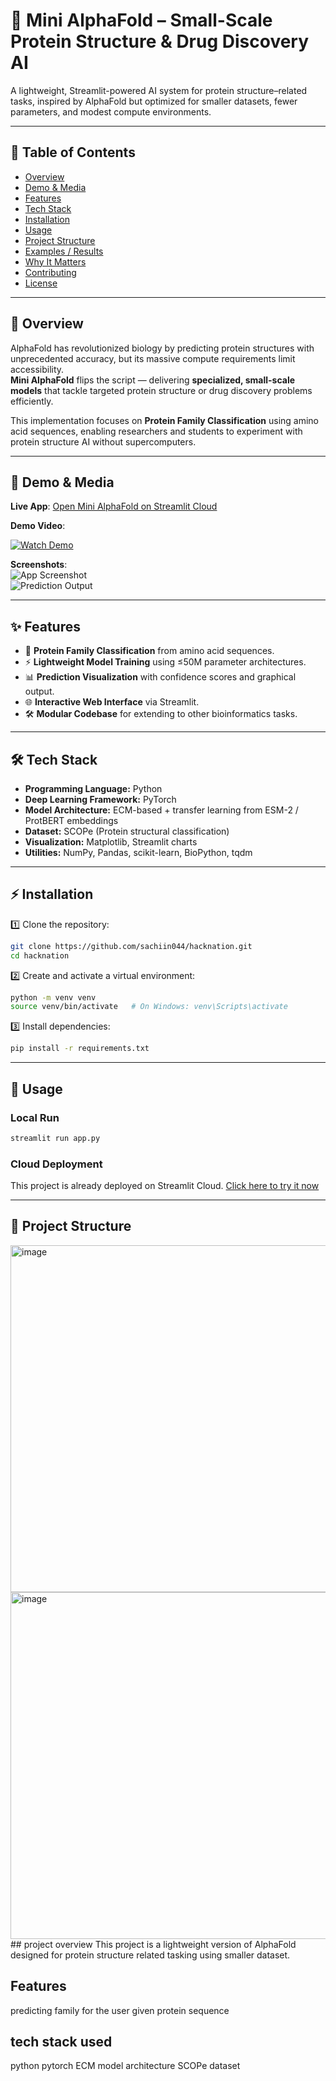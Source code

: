 # 🧬 Mini AlphaFold – Small-Scale Protein Structure & Drug Discovery AI

A lightweight, Streamlit-powered AI system for protein structure–related tasks, inspired by AlphaFold but optimized for smaller datasets, fewer parameters, and modest compute environments.

---

## 📑 Table of Contents
- [Overview](#overview)
- [Demo & Media](#demo--media)
- [Features](#features)
- [Tech Stack](#tech-stack)
- [Installation](#installation)
- [Usage](#usage)
- [Project Structure](#project-structure)
- [Examples / Results](#examples--results)
- [Why It Matters](#why-it-matters)
- [Contributing](#contributing)
- [License](#license)

---

## 📖 Overview
AlphaFold has revolutionized biology by predicting protein structures with unprecedented accuracy, but its massive compute requirements limit accessibility.  
**Mini AlphaFold** flips the script — delivering **specialized, small-scale models** that tackle targeted protein structure or drug discovery problems efficiently.

This implementation focuses on **Protein Family Classification** using amino acid sequences, enabling researchers and students to experiment with protein structure AI without supercomputers.

---

## 🎥 Demo & Media

**Live App**: [Open Mini AlphaFold on Streamlit Cloud](https://sachiin044-hacknation-appstreamlit-app-tqvhzh.streamlit.app/)  

**Demo Video**:  

[![Watch Demo](images/demo-thumbnail.png)](https://drive.google.com/file/d/19PDryaIRcEpJHtE3EIWpYO5bTXdf9g-c/view?usp=drivesdk)  

**Screenshots**:  
![App Screenshot](images/app-screenshot.png)  
![Prediction Output](images/output-screenshot.png)  

---

## ✨ Features
- 🧪 **Protein Family Classification** from amino acid sequences.  
- ⚡ **Lightweight Model Training** using ≤50M parameter architectures.  
- 📊 **Prediction Visualization** with confidence scores and graphical output.  
- 🌐 **Interactive Web Interface** via Streamlit.  
- 🛠 **Modular Codebase** for extending to other bioinformatics tasks.

---

## 🛠 Tech Stack
- **Programming Language:** Python  
- **Deep Learning Framework:** PyTorch  
- **Model Architecture:** ECM-based + transfer learning from ESM-2 / ProtBERT embeddings  
- **Dataset:** SCOPe (Protein structural classification)  
- **Visualization:** Matplotlib, Streamlit charts  
- **Utilities:** NumPy, Pandas, scikit-learn, BioPython, tqdm  

---

## ⚡ Installation

1️⃣ Clone the repository:
```bash
git clone https://github.com/sachiin044/hacknation.git
cd hacknation
```

2️⃣ Create and activate a virtual environment:
```bash
python -m venv venv
source venv/bin/activate   # On Windows: venv\Scripts\activate
```

3️⃣ Install dependencies:
```bash
pip install -r requirements.txt
```

---

## 🚀 Usage
### Local Run
```bash
streamlit run app.py
```
### Cloud Deployment
This project is already deployed on Streamlit Cloud.  [Click here to try it now](https://sachiin044-hacknation-appstreamlit-app-tqvhzh.streamlit.app/) 

---

## 📂 Project Structure
<img width="695" height="555" alt="image" src="https://github.com/user-attachments/assets/c723cc6b-15bf-4e2f-ad90-2eb8e45947e8" />





















<img width="695" height="555" alt="image" src="https://github.com/user-attachments/assets/c723cc6b-15bf-4e2f-ad90-2eb8e45947e8" />
## project overview
This project is a lightweight version of AlphaFold designed for protein structure related tasking using smaller dataset.

## Features 
predicting family for the user given protein sequence 
## tech stack used
python
pytorch
ECM model architecture
SCOPe dataset
